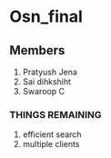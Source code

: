 # Osn_final

## Members

1. Pratyush Jena
2. Sai dihkshiht
3. Swaroop C

### THINGS REMAINING 

1. efficient search
2. multiple clients

